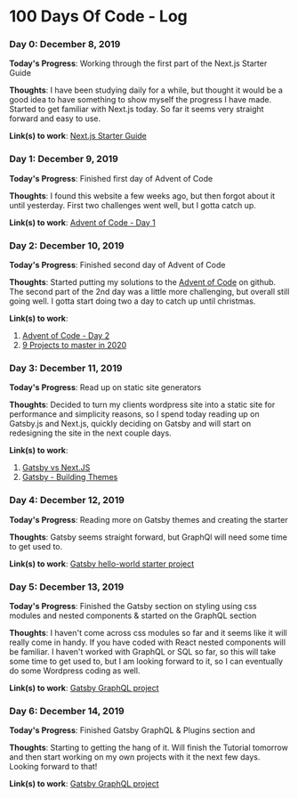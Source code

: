 # 100 Days Of Code - Log

### Day 0: December 8, 2019

**Today's Progress**: Working through the first part of the Next.js Starter Guide

**Thoughts**: I have been studying daily for a while, but thought it would be a good idea to have something to show myself the progress I have made. Started to get familiar with Next.js today. So far it seems very straight forward and easy to use.

**Link(s) to work**: [Next.js Starter Guide](https://nextjs.org/learn/basics/getting-started)


### Day 1: December 9, 2019

**Today's Progress**: Finished first day of Advent of Code

**Thoughts**: I found this website a few weeks ago, but then forgot about it until yesterday. First two challenges went well, but I gotta catch up.

**Link(s) to work**: [Advent of Code - Day 1](https://adventofcode.com/2019/day/1)


### Day 2: December 10, 2019

**Today's Progress**: Finished second day of Advent of Code

**Thoughts**: Started putting my solutions to the [Advent of Code](https://adventofcode.com/) on github. The second part of the 2nd day was a little more challenging, but overall still going well. I gotta start doing two a day to catch up until christmas.

**Link(s) to work**: 
1. [Advent of Code - Day 2](https://adventofcode.com/2019/day/2)
2. [9 Projects to master in 2020](https://medium.com/better-programming/9-projects-you-can-do-to-become-a-front-end-master-in-2020-97577110cca1)


### Day 3: December 11, 2019

**Today's Progress**: Read up on static site generators

**Thoughts**: Decided to turn my clients wordpress site into a static site for performance and simplicity reasons, so I spend today reading up on Gatsby.js and Next.js, quickly deciding on Gatsby and will start on redesigning the site in the next couple days.

**Link(s) to work**: 
1. [Gatsby vs Next.JS](https://dev.to/jameesy/gatsby-vs-next-js-what-why-and-when-4al5)
2. [Gatsby - Building Themes](https://www.gatsbyjs.org/docs/themes/building-themes/)


### Day 4: December 12, 2019

**Today's Progress**: Reading more on Gatsby themes and creating the starter

**Thoughts**: Gatsby seems straight forward, but GraphQl will need some time to get used to.

**Link(s) to work**: [Gatsby hello-world starter project](https://github.com/LarsBehrenberg/testing-projects/tree/master/gatsby-hello-world)


### Day 5: December 13, 2019

**Today's Progress**: Finished the Gatsby section on styling using css modules and nested components & started on the GraphQL section

**Thoughts**: I haven't come across css modules so far and it seems like it will really come in handy. If you have coded with React nested components will be familiar. I haven't worked with GraphQL or SQL so far, so this will take some time to get used to, but I am looking forward to it, so I can eventually do some Wordpress coding as well.

**Link(s) to work**: [Gatsby GraphQL project](https://github.com/LarsBehrenberg/testing-projects/tree/master/gatsby-graphql)


### Day 6: December 14, 2019

**Today's Progress**: Finished Gatsby GraphQL & Plugins section and 

**Thoughts**: Starting to getting the hang of it. Will finish the Tutorial tomorrow and then start working on my own projects with it the next few days. Looking forward to that!

**Link(s) to work**: [Gatsby GraphQL project](https://www.gatsbyjs.org/tutorial/part-seven/)
